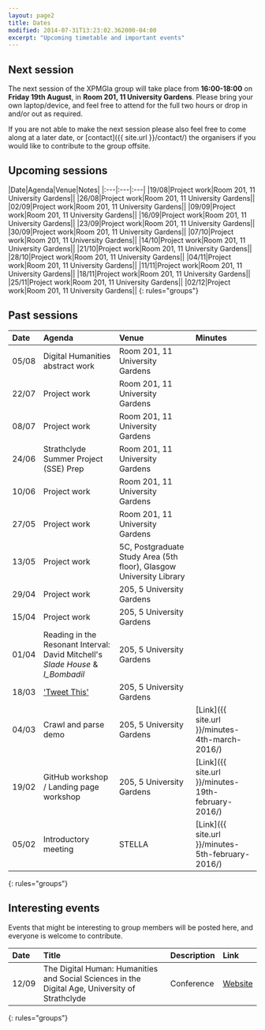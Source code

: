 ```yaml
---
layout: page2
title: Dates
modified: 2014-07-31T13:23:02.362000-04:00
excerpt: "Upcoming timetable and important events"
---
```


## Next session

The next session of the XPMGla group will take place from **16:00-18:00** on **Friday 19th August**, in **Room 201, 11 University Gardens**. Please bring your own laptop/device, and feel free to attend for the full two hours or drop in and/or out as required.


If you are not able to make the next session please also feel free to come along at a later date, or [contact]({{ site.url }}/contact/) the organisers if you would like to contribute to the group offsite.

## Upcoming sessions

|Date|Agenda|Venue|Notes|
|:---|:---|:---|
|19/08|Project work|Room 201, 11 University Gardens||
|26/08|Project work|Room 201, 11 University Gardens||
|02/09|Project work|Room 201, 11 University Gardens||
|09/09|Project work|Room 201, 11 University Gardens||
|16/09|Project work|Room 201, 11 University Gardens||
|23/09|Project work|Room 201, 11 University Gardens||
|30/09|Project work|Room 201, 11 University Gardens||
|07/10|Project work|Room 201, 11 University Gardens||
|14/10|Project work|Room 201, 11 University Gardens||
|21/10|Project work|Room 201, 11 University Gardens||
|28/10|Project work|Room 201, 11 University Gardens||
|04/11|Project work|Room 201, 11 University Gardens||
|11/11|Project work|Room 201, 11 University Gardens||
|18/11|Project work|Room 201, 11 University Gardens||
|25/11|Project work|Room 201, 11 University Gardens||
|02/12|Project work|Room 201, 11 University Gardens||
{: rules="groups"}



## Past sessions

|Date|Agenda|Venue|Minutes|
|:---|:---|:---|:---|
|05/08|Digital Humanities abstract work|Room 201, 11 University Gardens||
|22/07|Project work|Room 201, 11 University Gardens||
|08/07|Project work|Room 201, 11 University Gardens||
|24/06|Strathclyde Summer Project (SSE) Prep|Room 201, 11 University Gardens||
|10/06|Project work|Room 201, 11 University Gardens||
|27/05|Project work|Room 201, 11 University Gardens||
|13/05|Project work|5C, Postgraduate Study Area (5th floor), Glasgow University Library||
|29/04|Project work|205, 5 University Gardens||
|15/04|Project work|205, 5 University Gardens||
|01/04|Reading in the Resonant Interval: David Mitchell's *Slade House* & *I_Bombadil*|205, 5 University Gardens|
|18/03|['Tweet This'](http://www.gla.ac.uk/media/media_442521_en.pdf)|205, 5 University Gardens||
|04/03|Crawl and parse demo|205, 5 University Gardens|[Link]({{ site.url }}/minutes-4th-march-2016/)|
|19/02|GitHub workshop / Landing page workshop|205, 5 University Gardens|[Link]({{ site.url }}/minutes-19th-february-2016/)|
|05/02|Introductory meeting|STELLA|[Link]({{ site.url }}/minutes-5th-february-2016/)|
{: rules="groups"}

## Interesting events

Events that might be interesting to group members will be posted here, and everyone is welcome to contribute.

|Date|Title|Description|Link
|:---|:---|:---|:---|
|12/09|The Digital Human: Humanities and Social Sciences in the Digital Age, University of Strathclyde|Conference|[Website](http://ewds.strath.ac.uk/Default.aspx?alias=ewds.strath.ac.uk/digihass2016)|
{: rules="groups"}
